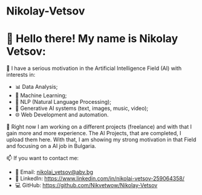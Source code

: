 # Nikolay-Vetsov
# 👋 Hello there! My name is Nikolay Vetsov:

🎯 I have a serious motivation in the Artificial Intelligence Field (AI) with interests in:

- 📊 Data Analysis;
- 🤖 Machine Learning;
- 🧠 NLP (Natural Language Processing);
- 🎨 Generative AI systems (text, images, music, video); 
- 🌐 Web Development and automation.  

🚀 Right now I am working on a different projects (freelance) and with that I gain more and more experience. The AI Projects, that are completed, I upload them here. With that, I am showing my strong motivation in that Field and focusing on a AI job in Bulgaria.

📫 If you want to contact me:  
- 📧 Email: nikolai_vetsov@abv.bg 
- 💼 LinkedIn: https://www.linkedin.com/in/nikolai-vetsov-259064358/
- 💻 GitHub: https://github.com/Nikvetwow/Nikolay-Vetsov
